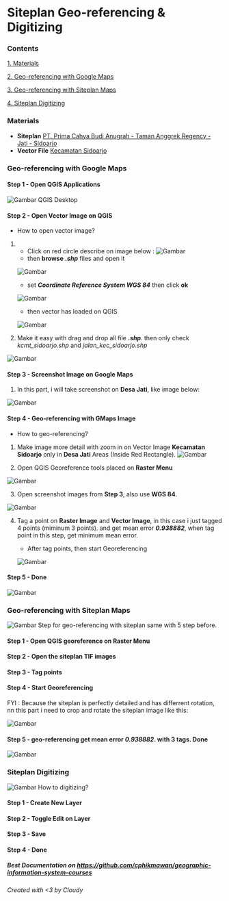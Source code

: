 # Siteplan Geo-referencing & Digitizing

### Contents
[1. Materials](#materials)

[2. Geo-referencing with Google Maps](#geo-referencing-with-google-maps)

[3. Geo-referencing with Siteplan Maps](#geo-referencing-with-siteplan-maps)

[4. Siteplan Digitizing](#siteplan-digitizing)


### Materials
- **Siteplan**
[PT. Prima Cahya Budi Anugrah - Taman Anggrek Regency - Jati - Sidoarjo](assets/img/siteplan-perumahan-taman-anggrek-desa-jati-sidoarjo.tif)
- **Vector File**
[Kecamatan Sidoarjo](assets/kecamatan-sidoarjo-shp)

### Geo-referencing with Google Maps
#### Step 1 - Open QGIS Applications
![Gambar QGIS Desktop](assets/img/qgis-desktop.png)

#### Step 2 - Open Vector Image on QGIS
- How to open vector image?
1. - Click on red circle describe on image below :
    ![Gambar](assets/img/open-vector-circle.png)
    - then **browse** *__.shp__* files and open it
    
    ![Gambar](assets/img/browse-open.png)

    - set *__Coordinate Reference System WGS 84__* then click **ok**

    ![Gambar](assets/img/open-wgs84.png)

    - then vector has loaded on QGIS

    ![Gambar](assets/img/open-vector1.png)

2. Make it easy with drag and drop all file *__.shp__*. then only check *kcmt_sidoarjo.shp* and *jalan_kec_sidoarjo.shp*

![Gambar](assets/img/open-vector.png)

#### Step 3 - Screenshot Image on Google Maps
1. In this part, i will take screenshot on **Desa Jati**, like image below:

![Gambar](assets/img/gmaps.png)

#### Step 4 - Geo-referencing with GMaps Image
- How to geo-referencing?
1. Make image more detail with zoom in on Vector Image **Kecamatan Sidoarjo** only in **Desa Jati** Areas (Inside Red Rectangle).
![Gambar](assets/img/jati-zoomed.png)

2. Open QGIS Georeference tools placed on **Raster Menu**

![Gambar](assets/img/open-georef.png)

3. Open screenshot images from **Step 3**, also use **WGS 84**.

![Gambar](assets/img/open-raster-images.png)

4. Tag a point on **Raster Image** and **Vector Image**, in this case i just tagged 4 points (miminum 3 points). and get mean error *__0.938882__*, when tag point in this step, get minimum mean error.
    - After tag points, then start Georeferencing

    ![Gambar](assets/img/gmaps-points.png)

#### Step 5 - Done
![Gambar](assets/img/after-gmaps-georef.png)

### Geo-referencing with Siteplan Maps
![Gambar](assets/img/)
Step for geo-referencing with siteplan same with 5 step before.
#### Step 1 - Open QGIS georeference on Raster Menu
#### Step 2 - Open the siteplan TIF images
#### Step 3 - Tag points
#### Step 4 - Start Georeferencing
FYI : Because the siteplan is perfectly detailed and has differrent rotation, nn this part i need to crop and rotate the siteplan image like this:

![Gambar](assets/img/images-crop.png)

#### Step 5 - geo-referencing get mean error *__0.938882__*. with 3 tags. Done

![Gambar](assets/img/images-crop.png)

### Siteplan Digitizing
![Gambar](assets/img/)
How to digitizing?
#### Step 1 - Create New Layer
#### Step 2 - Toggle Edit on Layer
#### Step 3 - Save
#### Step 4 - Done


##### Best Documentation on https://github.com/cphikmawan/geographic-information-system-courses
###### Created with <3 by Cloudy